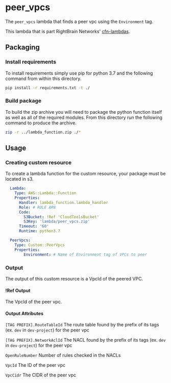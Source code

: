 # peer_vpcs

The `peer_vpcs` lambda that finds a peer vpc using the `Environment` tag.

This lambda that is part RightBrain Networks' [cfn-lambdas](https://github.com/RightBrain-Networks/cfn-lambda).

## Packaging

### Install requirements

To install requirements simply use pip for python 3.7 and the following command from within this directory.

```bash
pip install -r requirements.txt -t ./
```

### Build package

To build the zip archive you will need to package the python function itself as well as all of the required modules. From this directory run the following command to produce the archive.

```bash
zip -r ../lambda_function.zip ./*
```

## Usage

### Creating custom resource

To create a lambda function for the custom resource, your package must be located in s3.

```yaml
  Lambda:
    Type: AWS::Lambda::Function
    Properties:
      Handler: lambda_function.lambda_handler
      Role: # ROLE ARN
      Code:
        S3Bucket: !Ref 'CloudToolsBucket'
        S3Key: 'lambda/peer_vpcs.zip'
      Timeout: '60'
      Runtime: python3.7

  PeerVpcs:
    Type: Custom::PeerVpcs
    Properties:
        Environment: # Name of Environment tag of VPCs to peer
```

### Output

The output of this custom resource is a VpcId of the peered VPC.

#### !Ref Output

The VpcId of the peer vpc.

#### Output Attributes

`[TAG PREFIX].RouteTableId` The route table found by the prefix of its tags (ex. `dev` in `dev-project`) for the peer vpc

`[TAG PREFIX].NetworkAclId` The NACL found by the prefix of its tags (ex. `dev` in `dev-project`) for the peer vpc

`OpenRuleNumber` Number of rules checked in the NACLs

`VpcId` The ID of the peer vpc

`VpcCidr` The CIDR of the peer vpc
